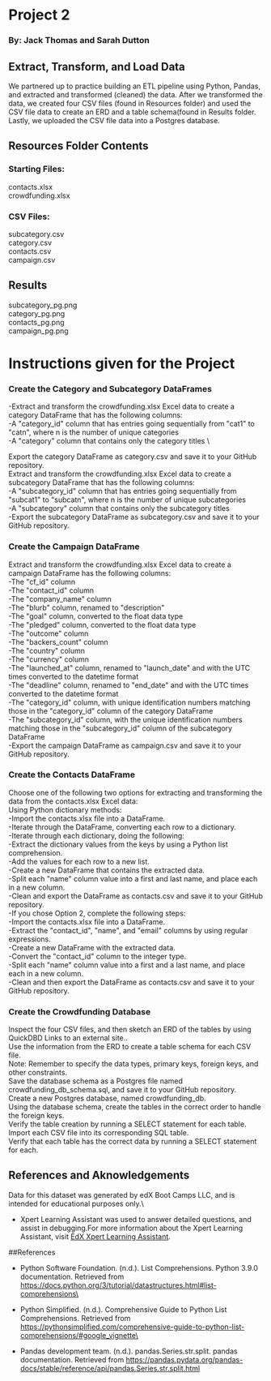 # Project 2 

### By: Jack Thomas and Sarah Dutton

## Extract, Transform, and Load Data 

We partnered up to practice building an ETL pipeline using Python, Pandas, and extracted and transformed (cleaned) the data. 
After we transformed the data, we created four CSV files (found in Resources folder) and used the CSV file data to create an ERD and a table schema(found in Results folder. 
Lastly, we uploaded the CSV file data into a Postgres database.

## Resources Folder Contents

### Starting Files: 
contacts.xlsx \
crowdfunding.xlsx 

### CSV Files:
subcategory.csv \
category.csv \
contacts.csv \
campaign.csv 

## Results 
subcategory_pg.png \
category_pg.png \
contacts_pg.png \
campaign_pg.png 

# Instructions given for the Project

### Create the Category and Subcategory DataFrames 

-Extract and transform the crowdfunding.xlsx Excel data to create a category DataFrame that has the following columns: \
-A "category_id" column that has entries going sequentially from "cat1" to "catn", where n is the number of unique categories \
-A "category" column that contains only the category titles \

Export the category DataFrame as category.csv and save it to your GitHub repository. \
Extract and transform the crowdfunding.xlsx Excel data to create a subcategory DataFrame that has the following columns: \
-A "subcategory_id" column that has entries going sequentially from "subcat1" to "subcatn", where n is the number of unique subcategories \
-A "subcategory" column that contains only the subcategory titles \
-Export the subcategory DataFrame as subcategory.csv and save it to your GitHub repository. 

### Create the Campaign DataFrame

Extract and transform the crowdfunding.xlsx Excel data to create a campaign DataFrame has the following columns: \
-The "cf_id" column \
-The "contact_id" column \
-The "company_name" column \
-The "blurb" column, renamed to "description" \
-The "goal" column, converted to the float data type \
-The "pledged" column, converted to the float data type \
-The "outcome" column \
-The "backers_count" column \
-The "country" column \
-The "currency" column \
-The "launched_at" column, renamed to "launch_date" and with the UTC times converted to the datetime format \
-The "deadline" column, renamed to "end_date" and with the UTC times converted to the datetime format \
-The "category_id" column, with unique identification numbers matching those in the "category_id" column of the category DataFrame \
-The "subcategory_id" column, with the unique identification numbers matching those in the "subcategory_id" column of the subcategory DataFrame \
-Export the campaign DataFrame as campaign.csv and save it to your GitHub repository.

### Create the Contacts DataFrame

Choose one of the following two options for extracting and transforming the data from the contacts.xlsx Excel data: \
Using Python dictionary methods: \
-Import the contacts.xlsx file into a DataFrame. \
-Iterate through the DataFrame, converting each row to a dictionary. \
-Iterate through each dictionary, doing the following: \
-Extract the dictionary values from the keys by using a Python list comprehension. \
-Add the values for each row to a new list. \
-Create a new DataFrame that contains the extracted data. \
-Split each "name" column value into a first and last name, and place each in a new column. \
-Clean and export the DataFrame as contacts.csv and save it to your GitHub repository. \
-If you chose Option 2, complete the following steps: \
-Import the contacts.xlsx file into a DataFrame. \
-Extract the "contact_id", "name", and "email" columns by using regular expressions. \
-Create a new DataFrame with the extracted data. \
-Convert the "contact_id" column to the integer type. \
-Split each "name" column value into a first and a last name, and place each in a new column. \
-Clean and then export the DataFrame as contacts.csv and save it to your GitHub repository. 

### Create the Crowdfunding Database

Inspect the four CSV files, and then sketch an ERD of the tables by using QuickDBD Links to an external site.. \
Use the information from the ERD to create a table schema for each CSV file. \
Note: Remember to specify the data types, primary keys, foreign keys, and other constraints. \
Save the database schema as a Postgres file named crowdfunding_db_schema.sql, and save it to your GitHub repository. \
Create a new Postgres database, named crowdfunding_db. \
Using the database schema, create the tables in the correct order to handle the foreign keys. \
Verify the table creation by running a SELECT statement for each table. \
Import each CSV file into its corresponding SQL table. \
Verify that each table has the correct data by running a SELECT statement for each.


## References and Aknowledgements

Data for this dataset was generated by edX Boot Camps LLC, and is intended for educational purposes only.\

- Xpert Learning Assistant was used to answer detailed questions, and assist in debugging.For more information about the Xpert Learning Assistant, visit [EdX Xpert Learning Assistant](https://www.edx.org/). 
    
##References
- Python Software Foundation. (n.d.). List Comprehensions. Python 3.9.0 documentation. Retrieved from https://docs.python.org/3/tutorial/datastructures.html#list-comprehensions\

- Python Simplified. (n.d.). Comprehensive Guide to Python List Comprehensions. Retrieved from https://pythonsimplified.com/comprehensive-guide-to-python-list-comprehensions/#google_vignette\

- Pandas development team. (n.d.). pandas.Series.str.split. pandas documentation. Retrieved from https://pandas.pydata.org/pandas-docs/stable/reference/api/pandas.Series.str.split.html
